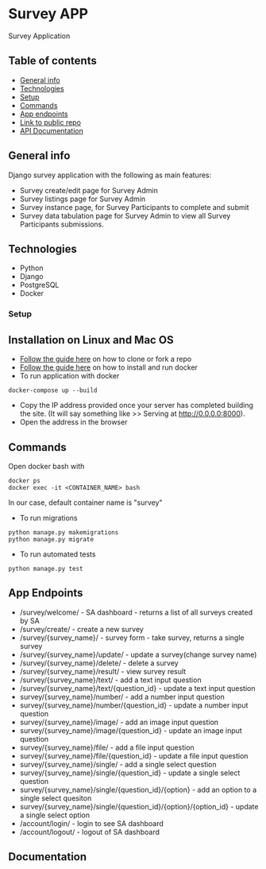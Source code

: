 # Survey APP
Survey Application

## Table of contents
* [General info](#general-info)
* [Technologies](#technologies)
* [Setup](#setup)
* [Commands](#commands)
* [App endpoints](#app-endpoints)
* [Link to public repo](#public-repo)
* [API Documentation](#api-documentation)


## General info
Django survey application with the following as main features:

* Survey create/edit page for Survey Admin
* Survey listings page for Survey Admin
* Survey instance page, for Survey Participants to complete and submit
* Survey data tabulation page for Survey Admin to view all Survey Participants submissions.


## Technologies
* Python
* Django
* PostgreSQL
* Docker

### Setup
## Installation on Linux and Mac OS
* [Follow the guide here](https://help.github.com/articles/fork-a-repo) on how to clone or fork a repo
* [Follow the guide here](https://docs.docker.com/engine/install/) on how to install and run docker
* To run application with docker
```
docker-compose up --build
```
  
* Copy the IP address provided once your server has completed building the site. (It will say something like >> Serving at http://0.0.0.0:8000).
* Open the address in the browser

## Commands
Open docker bash with 
```
docker ps
docker exec -it <CONTAINER_NAME> bash
```
In our case, default container name is "survey"
* To run migrations
```
python manage.py makemigrations 
python manage.py migrate

```
* To run automated tests
```
python manage.py test

```

## App Endpoints
* /survey/welcome/ - SA dashboard - returns a list of all surveys created by SA
* /survey/create/ - create a new survey
* /survey/{survey_name}/ - survey form - take survey, returns a single survey
* /survey/{survey_name}/update/ - update a survey(change survey name)
* /survey/{survey_name}/delete/ - delete a survey
* /survey/{survey_name}/result/ - view survey result
* /survey/{survey_name}/text/ - add a text input question
* /survey/{survey_name}/text/{question_id} - update a text input question
* survey/{survey_name}/number/ - add a number input question
* survey/{survey_name}/number/{question_id} - update a number input question 
* survey/{survey_name}/image/ - add an image input question
* survey/{survey_name}/image/{question_id} - update an image input question
* survey/{survey_name}/file/ - add a file input question
* survey/{survey_name}/file/{question_id} - update a file input question
* survey/{survey_name}/single/ - add a single select question
* survey/{survey_name}/single/{question_id} - update a single select question
* survey/{survey_name}/single/{question_id}/{option} - add an option to a single select quesiton
* survey/{survey_name}/single/{question_id}/{option}/{option_id} - update a single select option
* /account/login/ - login to see SA dashboard
* /account/logout/ - logout of SA dashboard

## Documentation
``` 
```
